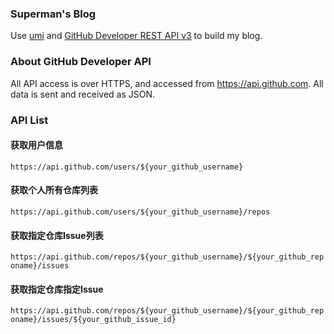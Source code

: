 ### Superman's Blog

Use [umi](https://umijs.org/zh/guide/) and [GitHub Developer REST API v3](https://developer.github.com/v3/) to build my blog.

### About GitHub Developer API

All API access is over HTTPS, and accessed from https://api.github.com. All data is sent and received as JSON. 

### API List

#### 获取用户信息

`https://api.github.com/users/${your_github_username}`

#### 获取个人所有仓库列表

`https://api.github.com/users/${your_github_username}/repos`

#### 获取指定仓库Issue列表

`https://api.github.com/repos/${your_github_username}/${your_github_reponame}/issues`

#### 获取指定仓库指定Issue

`https://api.github.com/repos/${your_github_username}/${your_github_reponame}/issues/${your_github_issue_id}`
```